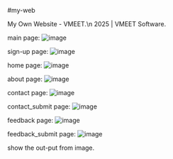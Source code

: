 #my-web

My Own Website - VMEET.\n
2025 | VMEET Software.

main page:
![image](https://github.com/user-attachments/assets/6f620aa2-1322-4c06-974c-ae28e5424123)

sign-up page:
![image](https://github.com/user-attachments/assets/722259d9-79f7-486b-8fe6-ca2f562c7683)

home page:
![image](https://github.com/user-attachments/assets/1d0b9aaa-43d2-420c-abcc-dbc41adace3c)

about page:
![image](https://github.com/user-attachments/assets/3ce32ce9-5cbc-4701-be75-4f04099878df)

contact page:
![image](https://github.com/user-attachments/assets/96e66b0c-f211-49ea-8520-8972b98ce2d7)

contact_submit page:
![image](https://github.com/user-attachments/assets/35d98f24-9c14-4c2a-b52d-8133ba54031f)

feedback page:
![image](https://github.com/user-attachments/assets/55a07f02-2a8d-4acf-acae-445e38caa0b3)

feedback_submit page:
![image](https://github.com/user-attachments/assets/901dbb13-81be-4f19-80ff-fc13a86c0244)

show the out-put from image.

